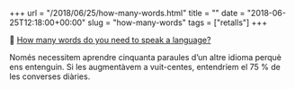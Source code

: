 +++
url = "/2018/06/25/how-many-words.html"
title = ""
date = "2018-06-25T12:18:00+00:00"
slug = "how-many-words"
tags = ["retalls"]
+++

📎 [How many words do you need to speak a language?](https://www.bbc.com/news/world-44569277)

Només necessitem aprendre cinquanta paraules d’un altre idioma perquè ens entenguin. Si les augmentàvem a vuit-centes, entendríem el 75 % de les converses diàries.
